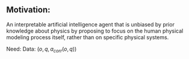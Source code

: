 ## Motivation:

An interpretable artificial intelligence agent that is unbiased by prior knowledge about physics by proposing to focus on the human physical modeling process itself, rather than on specific physical systems.

Need:
Data: $(o, q, a_{corr}(o, q))$

